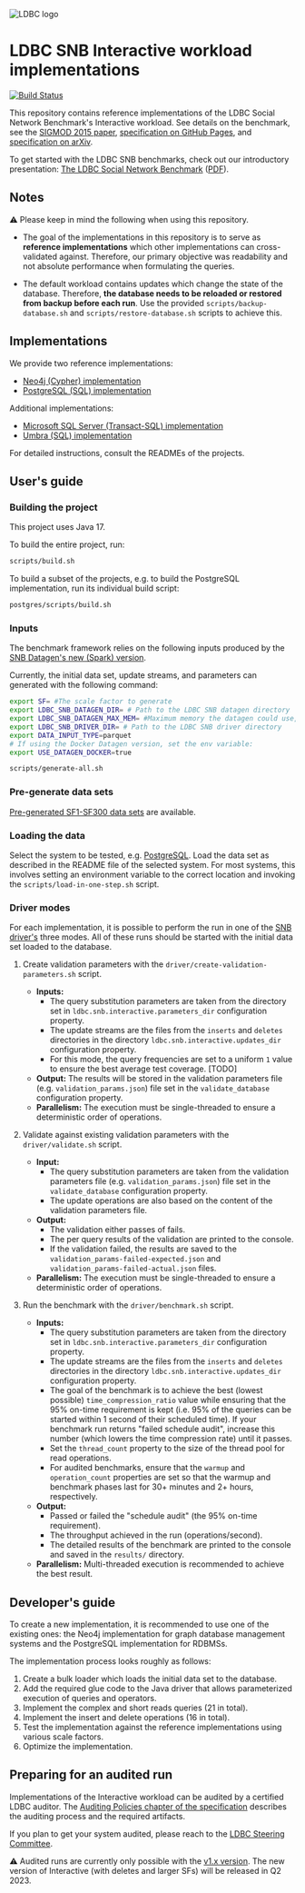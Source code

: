 ![LDBC logo](ldbc-logo.png)

# LDBC SNB Interactive workload implementations

[![Build Status](https://circleci.com/gh/ldbc/ldbc_snb_interactive_impls.svg?style=svg)](https://circleci.com/gh/ldbc/ldbc_snb_interactive_impls)

This repository contains reference implementations of the LDBC Social Network Benchmark's Interactive workload. See details on the benchmark, see the [SIGMOD 2015 paper](https://homepages.cwi.nl/~boncz/snb-challenge/snb-sigmod.pdf), [specification on GitHub Pages](https://ldbcouncil.org/ldbc_snb_docs/), and [specification on arXiv](https://arxiv.org/pdf/2001.02299.pdf).

To get started with the LDBC SNB benchmarks, check out our introductory presentation: [The LDBC Social Network Benchmark](https://docs.google.com/presentation/d/1NilxSrKQnFq4WzWMY2-OodZQ2TEksKzKBmgB20C_0Nw/) ([PDF](https://ldbcouncil.org/docs/presentations/ldbc-snb-2022-11.pdf)).

## Notes

:warning: Please keep in mind the following when using this repository.

* The goal of the implementations in this repository is to serve as **reference implementations** which other implementations can cross-validated against. Therefore, our primary objective was readability and not absolute performance when formulating the queries.

* The default workload contains updates which change the state of the database. Therefore, **the database needs to be reloaded or restored from backup before each run**. Use the provided `scripts/backup-database.sh` and `scripts/restore-database.sh` scripts to achieve this.

## Implementations

We provide two reference implementations:

* [Neo4j (Cypher) implementation](cypher/README.md)
* [PostgreSQL (SQL) implementation](postgres/README.md)

Additional implementations:

* [Microsoft SQL Server (Transact-SQL) implementation](mssql/README.md)
* [Umbra (SQL) implementation](umbra/README.md)

For detailed instructions, consult the READMEs of the projects.

## User's guide

### Building the project

This project uses Java 17.

To build the entire project, run:

```bash
scripts/build.sh
```

To build a subset of the projects, e.g. to build the PostgreSQL implementation, run its individual build script:

```bash
postgres/scripts/build.sh
```

### Inputs

The benchmark framework relies on the following inputs produced by the [SNB Datagen's new (Spark) version](https://github.com/ldbc/ldbc_snb_datagen_spark/).

Currently, the initial data set, update streams, and parameters can generated with the following command:

```bash
export SF= #The scale factor to generate
export LDBC_SNB_DATAGEN_DIR= # Path to the LDBC SNB datagen directory
export LDBC_SNB_DATAGEN_MAX_MEM= #Maximum memory the datagen could use, e.g. 16G
export LDBC_SNB_DRIVER_DIR= # Path to the LDBC SNB driver directory
export DATA_INPUT_TYPE=parquet
# If using the Docker Datagen version, set the env variable:
export USE_DATAGEN_DOCKER=true

scripts/generate-all.sh
```

### Pre-generate data sets

[Pre-generated SF1-SF300 data sets](snb-interactive-pre-generated-data-sets.md) are available.

### Loading the data

Select the system to be tested, e.g. [PostgreSQL](postgres/).
Load the data set as described in the README file of the selected system.
For most systems, this involves setting an environment variable to the correct location and invoking the `scripts/load-in-one-step.sh` script.

### Driver modes

For each implementation, it is possible to perform the run in one of the [SNB driver's](https://github.com/ldbc/ldbc_snb_interactive_driver) three modes.
All of these runs should be started with the initial data set loaded to the database.

1. Create validation parameters with the `driver/create-validation-parameters.sh` script.

    * **Inputs:**
        * The query substitution parameters are taken from the directory set in `ldbc.snb.interactive.parameters_dir` configuration property.
        * The update streams are the files from the `inserts` and `deletes` directories in the directory `ldbc.snb.interactive.updates_dir` configuration property.
        * For this mode, the query frequencies are set to a uniform `1` value to ensure the best average test coverage. [TODO]
    * **Output:** The results will be stored in the validation parameters file (e.g. `validation_params.json`) file set in the `validate_database` configuration property.
    * **Parallelism:** The execution must be single-threaded to ensure a deterministic order of operations.

2. Validate against existing validation parameters with the `driver/validate.sh` script.

    * **Input:**
        * The query substitution parameters are taken from the validation parameters file (e.g. `validation_params.json`) file set in the `validate_database` configuration property.
        * The update operations are also based on the content of the validation parameters file.
    * **Output:**
        * The validation either passes of fails.
        * The per query results of the validation are printed to the console.
        * If the validation failed, the results are saved to the `validation_params-failed-expected.json` and `validation_params-failed-actual.json` files.
    * **Parallelism:** The execution must be single-threaded to ensure a deterministic order of operations.

3. Run the benchmark with the `driver/benchmark.sh` script.

    * **Inputs:**
        * The query substitution parameters are taken from the directory set in `ldbc.snb.interactive.parameters_dir` configuration property.
        * The update streams are the files from the `inserts` and `deletes` directories in the directory `ldbc.snb.interactive.updates_dir` configuration property.
        * The goal of the benchmark is to achieve the best (lowest possible) `time_compression_ratio` value while ensuring that the 95% on-time requirement is kept (i.e. 95% of the queries can be started within 1 second of their scheduled time). If your benchmark run returns "failed schedule audit", increase this number (which lowers the time compression rate) until it passes.
        * Set the `thread_count` property to the size of the thread pool for read operations.
        * For audited benchmarks, ensure that the `warmup` and `operation_count` properties are set so that the warmup and benchmark phases last for 30+ minutes and 2+ hours, respectively.
    * **Output:**
        * Passed or failed the "schedule audit" (the 95% on-time requirement).
        * The throughput achieved in the run (operations/second).
        * The detailed results of the benchmark are printed to the console and saved in the `results/` directory.
    * **Parallelism:** Multi-threaded execution is recommended to achieve the best result.

## Developer's guide

To create a new implementation, it is recommended to use one of the existing ones: the Neo4j implementation for graph database management systems and the PostgreSQL implementation for RDBMSs.

The implementation process looks roughly as follows:

1. Create a bulk loader which loads the initial data set to the database.
1. Add the required glue code to the Java driver that allows parameterized execution of queries and operators.
1. Implement the complex and short reads queries (21 in total).
1. Implement the insert and delete operations (16 in total).
1. Test the implementation against the reference implementations using various scale factors.
1. Optimize the implementation.

## Preparing for an audited run

Implementations of the Interactive workload can be audited by a certified LDBC auditor.
The [Auditing Policies chapter of the specification](https://ldbcouncil.org/ldbc_snb_docs/ldbc-snb-specification.pdf) describes the auditing process and the required artifacts.

If you plan to get your system audited, please reach to the [LDBC Steering Committee](https://ldbcouncil.org/organizational-members/).

:warning: Audited runs are currently only possible with the [v1.x version](https://github.com/ldbc/ldbc_snb_interactive_impls/tree/v1-dev).
The new version of Interactive (with deletes and larger SFs) will be released in Q2 2023.
